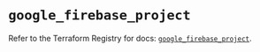 # `google_firebase_project`

Refer to the Terraform Registry for docs: [`google_firebase_project`](https://registry.terraform.io/providers/hashicorp/google-beta/6.5.0/docs/resources/google_firebase_project).
